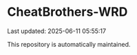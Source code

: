 # CheatBrothers-WRD

Last updated: 2025-06-11 05:55:17

This repository is automatically maintained.
